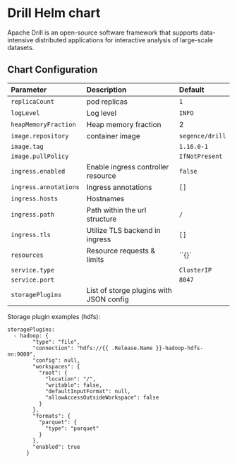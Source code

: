 Drill Helm chart
================

Apache Drill is an open-source software framework that supports data-intensive distributed applications for interactive analysis of large-scale datasets.

## Chart Configuration
| Parameter               | Description                                           | Default                     |
| :---------------------- |:------------------------------------------------------| :---------------------------|
| `replicaCount`          | pod replicas                                          | `1`                         |
| `logLevel`              | Log level                                             | `INFO`                      |
| `heapMemoryFraction`    | Heap memory fraction                                  | 2                           |
| `image.repository`      | container image                                       | `segence/drill`             |
| `image.tag`             |                                                       | `1.16.0-1`                  |
| `image.pullPolicy`      |                                                       | `IfNotPresent`              |
| `ingress.enabled`       | Enable ingress controller resource                    | `false`                     |
| `ingress.annotations`   | Ingress annotations                                   | `[]`                        |
| `ingress.hosts`         | Hostnames                                             |                             |
| `ingress.path`          | Path within the url structure                         | `/`                         |
| `ingress.tls`           | Utilize TLS backend in ingress                        | `[]`                        |
| `resources`             | Resource requests & limits                            | ``{}`                       |
| `service.type`          |                                                       | `ClusterIP`                 |
| `service.port`          |                                                       | `8047`                      |
| `storagePlugins`        | List of storge plugins with JSON config               |                             |

Storage plugin examples (hdfs):
```
storagePlugins:
  - hadoop: {
        "type": "file",
        "connection": "hdfs://{{ .Release.Name }}-hadoop-hdfs-nn:9000",
        "config": null,
        "workspaces": {
          "root": {
            "location": "/",
            "writable": false,
            "defaultInputFormat": null,
            "allowAccessOutsideWorkspace": false
          }
        },
        "formats": {
          "parquet": {
            "type": "parquet"
          }
        },
        "enabled": true
      }
```
